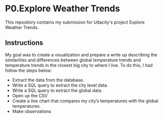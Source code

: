 # P0.Explore Weather Trends

This repository contains my submission for Udacity's project Explore Weather Trends.

## Instructions
My goal was to create a visualization and prepare a write up describing the similarities and differences between global temperature trends and temperature trends in the closest big city to where I live. To do this, I had follow the steps below:

- Extract the data from the database.
- Write a SQL query to extract the city level data.
- Write a SQL query to extract the global data.
- Open up the CSV
- Create a line chart that compares my city’s temperatures with the global temperatures.
- Make observations
